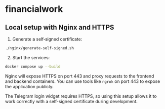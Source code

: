 # financialwork

## Local setup with Nginx and HTTPS

1. Generate a self‑signed certificate:

```bash
./nginx/generate-self-signed.sh
```

2. Start the services:

```bash
docker compose up --build
```

Nginx will expose HTTPS on port 443 and proxy requests to the frontend and backend containers. You can use tools like `ngrok` on port 443 to expose the application publicly.

The Telegram login widget requires HTTPS, so using this setup allows it to work correctly with a self-signed certificate during development.
